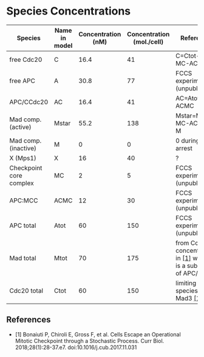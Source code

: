 # Species Concentrations

| Species                      | Name in model | Concentration (nM) | Concentration (mol./cell) | Reference                                                                             |
|------------------------------|---------------|---------------------|---------------------------|---------------------------------------------------------------------------------------|
| free Cdc20                   | C             | 16.4                  | 41                        | C=Ctot-AC-MC-ACMCx2                                                                    |
| free APC                     | A             | 30.8                  | 77                        | FCCS experiments (unpublished)                                                         |
| APC/CCdc20                   | AC            | 16.4                | 41                        | AC=Atot-A-ACMC                                                                         |
| Mad comp. (active)           | Mstar         | 55.2               | 138                       | Mstar=Mtot-MC-ACMC-M                                                                   |
| Mad comp. (inactive)         | M             | 0                   | 0                         | 0 during an arrest                                                                     |
| X (Mps1)                     | X          | 16                 | 40                       | ?                                        |
| Checkpoint core complex      | MC            | 2                | 5                        | FCCS experiments (unpublished)                                                         |
| APC:MCC                      | ACMC          | 12                  | 30                        | FCCS experiments (unpublished)                                                         |
| APC total                    | Atot          | 60                  | 150                       | FCCS experiments (unpublished)                                                         |
| Mad total                    | Mtot          | 70                  | 175                       | from Cdc23 concentration in [[1]](#currbio) which is a subunit of APC/C          |
| Cdc20 total                  | Ctot          | 60                  | 150                       | limiting species Mad3 [[1]](#currbio)                                            |

## References

- <a name="currbio"></a>[1] Bonaiuti P, Chiroli E, Gross F, et al. Cells Escape an Operational Mitotic Checkpoint through a Stochastic Process. Curr Biol. 2018;28(1):28-37.e7. doi:10.1016/j.cub.2017.11.031
